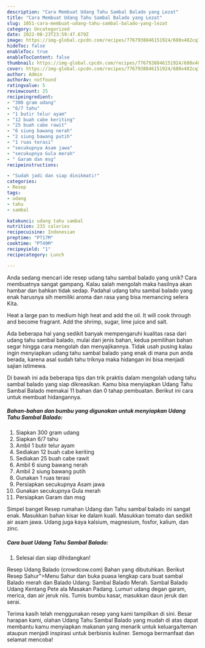 ```yaml
---
description: "Cara Membuat Udang Tahu Sambal Balado yang Lezat"
title: "Cara Membuat Udang Tahu Sambal Balado yang Lezat"
slug: 1051-cara-membuat-udang-tahu-sambal-balado-yang-lezat
category: Uncategorized
date: 2022-08-23T23:59:47.679Z
image: https://img-global.cpcdn.com/recipes/7767938846151924/680x482cq70/udang-tahu-sambal-balado-foto-resep-utama.jpg
hideToc: false
enableToc: true
enableTocContent: false
thumbnail: https://img-global.cpcdn.com/recipes/7767938846151924/680x482cq70/udang-tahu-sambal-balado-foto-resep-utama.jpg
cover: https://img-global.cpcdn.com/recipes/7767938846151924/680x482cq70/udang-tahu-sambal-balado-foto-resep-utama.jpg
author: Admin
authorAv: notfound
ratingvalue: 5
reviewcount: 25
recipeingredient:
- "300 gram udang"
- "6/7 tahu"
- "1 butir telur ayam"
- "12 buah cabe keriting"
- "25 buah cabe rawit"
- "6 siung bawang nerah"
- "2 siung bawang putih"
- "1 ruas terasi"
- "secukupnya Asam jawa"
- "secukupnya Gula merah"
- " Garam dan msg"
recipeinstructions:

- "Sudah jadi dan siap dinikmati!"
categories:
- Resep
tags:
- udang
- tahu
- sambal

katakunci: udang tahu sambal 
nutrition: 233 calories
recipecuisine: Indonesian
preptime: "PT17M"
cooktime: "PT49M"
recipeyield: "1"
recipecategory: Lunch

---
```





Anda sedang mencari ide resep udang tahu sambal balado yang unik? Cara membuatnya sangat gampang. Kalau salah mengolah maka hasilnya akan hambar dan bahkan tidak sedap. Padahal udang tahu sambal balado yang enak harusnya sih memiliki aroma dan rasa yang bisa memancing selera Kita.





Heat a large pan to medium high heat and add the oil. It will cook through and become fragrant. Add the shrimp, sugar, lime juice and salt.

Ada beberapa hal yang sedikit banyak mempengaruhi kualitas rasa dari udang tahu sambal balado, mulai dari jenis bahan, kedua pemilihan bahan segar hingga cara mengolah dan menyajikannya. Tidak usah pusing kalau ingin menyiapkan udang tahu sambal balado yang enak di mana pun anda berada, karena asal sudah tahu triknya maka hidangan ini bisa menjadi sajian istimewa.






Di bawah ini ada beberapa tips dan trik praktis dalam mengolah udang tahu sambal balado yang siap dikreasikan. Kamu bisa menyiapkan Udang Tahu Sambal Balado memakai 11 bahan dan 0 tahap pembuatan. Berikut ini cara untuk membuat hidangannya.

<!--inarticleads1-->

##### Bahan-bahan dan bumbu yang digunakan untuk menyiapkan Udang Tahu Sambal Balado:

1. Siapkan 300 gram udang
1. Siapkan 6/7 tahu
1. Ambil 1 butir telur ayam
1. Sediakan 12 buah cabe keriting
1. Sediakan 25 buah cabe rawit
1. Ambil 6 siung bawang nerah
1. Ambil 2 siung bawang putih
1. Gunakan 1 ruas terasi
1. Persiapkan secukupnya Asam jawa
1. Gunakan secukupnya Gula merah
1. Persiapkan  Garam dan msg


Simpel banget Resep rumahan Udang dan Tahu sambal balado ini sangat enak. Masukkan bahan kisar ke dalam kuali. Masukkan tomato dan sedikit air asam jawa. Udang juga kaya kalsium, magnesium, fosfor, kalium, dan zinc. 

<!--inarticleads2-->

##### Cara buat Udang Tahu Sambal Balado:


1. Selesai dan siap dihidangkan!

Resep Udang Balado (crowdcow.com) Bahan yang dibutuhkan. Berikut Resep Sahur&#34;&gt;Menu Sahur dan buka puasa lengkap cara buat sambal Balado merah dan Balado Udang: Sambal Balado Merah. Sambal Balado Udang Kentang Pete ala Masakan Padang. Lumuri udang degan garam, merica, dan air jeruk niis. Tumis bumbu kasar, masukkan daun jeruk dan serai. 

Terima kasih telah menggunakan resep yang kami tampilkan di sini. Besar harapan kami, olahan Udang Tahu Sambal Balado yang mudah di atas dapat membantu kamu menyiapkan makanan yang menarik untuk keluarga/teman ataupun menjadi inspirasi untuk berbisnis kuliner. Semoga bermanfaat dan selamat mencoba!
